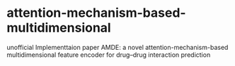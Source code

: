 # attention-mechanism-based-multidimensional
unofficial Implementtaion paper AMDE: a novel attention-mechanism-based multidimensional feature encoder for drug–drug interaction prediction
